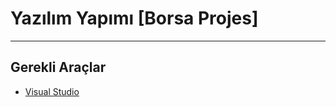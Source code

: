<h1>Yazılım Yapımı [Borsa Projes] </h1>
<hr/>

## Gerekli Araçlar

<ul>
  <li><a href="https://visualstudio.microsoft.com/tr/downloads/">Visual Studio</a></li>
</ul>
